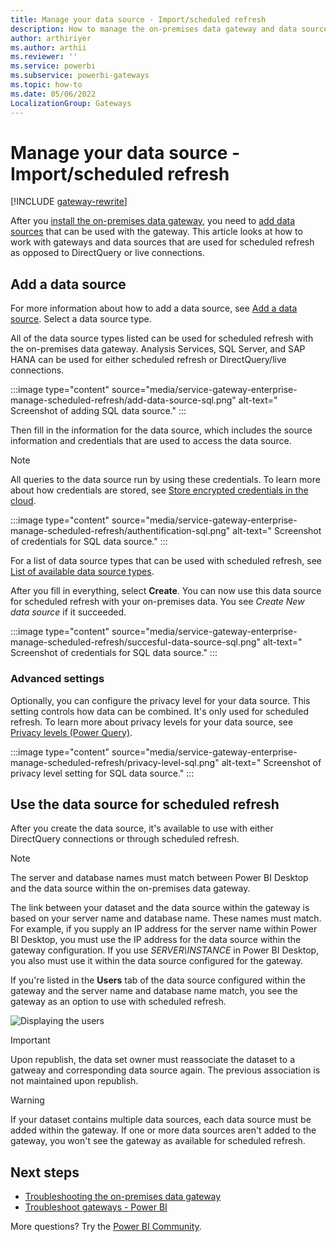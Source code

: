 ```yaml
---
title: Manage your data source - Import/scheduled refresh
description: How to manage the on-premises data gateway and data sources that belong to that gateway. This article is specific to data sources that can be used with import/scheduled refresh.
author: arthiriyer
ms.author: arthii
ms.reviewer: ''
ms.service: powerbi
ms.subservice: powerbi-gateways
ms.topic: how-to
ms.date: 05/06/2022
LocalizationGroup: Gateways
---
```


# Manage your data source - Import/scheduled refresh

[!INCLUDE [gateway-rewrite](../includes/gateway-rewrite.md)]

After you [install the on-premises data gateway](/data-integration/gateway/service-gateway-install), you need to [add data sources](service-gateway-data-sources.md#add-a-data-source) that can be used with the gateway. This article looks at how to work with gateways and data sources that are used for scheduled refresh as opposed to DirectQuery or live connections.

## Add a data source

For more information about how to add a data source, see [Add a data source](service-gateway-data-sources.md#add-a-data-source). Select a data source type.

All of the data source types listed can be used for scheduled refresh with the on-premises data gateway. Analysis Services, SQL Server, and SAP HANA can be used for either scheduled refresh or DirectQuery/live connections.

:::image type="content" source="media/service-gateway-enterprise-manage-scheduled-refresh/add-data-source-sql.png" alt-text=" Screenshot of adding SQL data source." :::

Then fill in the information for the data source, which includes the source information and credentials that are used to access the data source.

> [!NOTE]
> All queries to the data source run by using these credentials. To learn more about how credentials are stored, see [Store encrypted credentials in the cloud](service-gateway-data-sources.md#store-encrypted-credentials-in-the-cloud).

:::image type="content" source="media/service-gateway-enterprise-manage-scheduled-refresh/authentification-sql.png" alt-text=" Screenshot of credentials for SQL data source." :::

For a list of data source types that can be used with scheduled refresh, see [List of available data source types](service-gateway-data-sources.md#list-of-available-data-source-types).

After you fill in everything, select **Create**. You can now use this data source for scheduled refresh with your on-premises data. You see *Create New data source* if it succeeded.

:::image type="content" source="media/service-gateway-enterprise-manage-scheduled-refresh/succesful-data-source-sql.png" alt-text=" Screenshot of credentials for SQL data source." :::

### Advanced settings

Optionally, you can configure the privacy level for your data source. This setting controls how data can be combined. It's only used for scheduled refresh. To learn more about privacy levels for your data source, see [Privacy levels (Power Query)](https://support.office.com/article/Privacy-levels-Power-Query-CC3EDE4D-359E-4B28-BC72-9BEE7900B540).

:::image type="content" source="media/service-gateway-enterprise-manage-scheduled-refresh/privacy-level-sql.png" alt-text=" Screenshot of privacy level setting for SQL data source." :::

## Use the data source for scheduled refresh

After you create the data source, it's available to use with either DirectQuery connections or through scheduled refresh.

> [!NOTE]
> The server and database names must match between Power BI Desktop and the data source within the on-premises data gateway.

The link between your dataset and the data source within the gateway is based on your server name and database name. These names must match. For example, if you supply an IP address for the server name within Power BI Desktop, you must use the IP address for the data source within the gateway configuration. If you use *SERVER\INSTANCE* in Power BI Desktop, you also must use it within the data source configured for the gateway.

If you're listed in the **Users** tab of the data source configured within the gateway and the server name and database name match, you see the gateway as an option to use with scheduled refresh.

![Displaying the users](media/service-gateway-enterprise-manage-scheduled-refresh/powerbi-gateway-enterprise-schedule-refresh.png)

> [!IMPORTANT]
> Upon republish, the data set owner must reassociate the dataset to a gatweay and corresponding data source again. The previous association is not maintained upon republish. 

> [!WARNING]
> If your dataset contains multiple data sources, each data source must be added within the gateway. If one or more data sources aren't added to the gateway, you won't see the gateway as available for scheduled refresh.

## Next steps

* [Troubleshooting the on-premises data gateway](/data-integration/gateway/service-gateway-tshoot)
* [Troubleshoot gateways - Power BI](service-gateway-onprem-tshoot.md)

More questions? Try the [Power BI Community](https://community.powerbi.com/).
